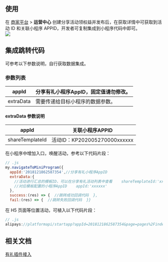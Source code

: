 
## 使用
在 [商家平台](https://b.alipay.com/page/self-operation-center/index) > **运营中心** 创建分享活动领权益并发布后，在获取详情中可获取到活动 ID 和关联小程序 APPID，开发者可复制集成到小程序代码中即可。<br />![](https://gw.alipayobjects.com/zos/sptworksff_prod/c25ac3f8-9dc2-44f4-bb7b-219fb73533e3.png#align=left&display=inline&height=387&margin=%5Bobject%20Object%5D&originHeight=387&originWidth=908&status=done&style=none&width=908)

## 集成跳转代码
可参考以下参数说明，自行获取数据集成。

### 参数列表
| appId | 分享有礼小程序AppID，固定值请勿修改。 |
| --- | --- |
| extraData | 需要传递给目标小程序的数据参数。 |


#### extraData 参数说明
| **appId** | **关联小程序APPID** |
| --- | --- |
| shareTemplateId | 活动ID：KP202005270000xxxxxx |

在小程序中增加入口，唤醒活动，参考以下代码片段：
```javascript
// .js
my.navigateToMiniProgram({  
  appId:'2018121862587354',//分享有礼小程序AppID 
  extraData:{    
    //活动进行汇总的模板ID，可以在分享有礼活动列表中查看    shareTemplateId:'xxxxxx',  
    //对应模板配置的小程序AppID    appId:'xxxxxx'
  },  
  success:(res) => {  //跳转成功回调代码  }, 
  fail:(res) => {  //跳转失败回调代码  }}
```
在 H5 页面等位置活动，可植入以下代码片段：
```javascript
// .js
alipays://platformapi/startapp?appId=2018121862587354&page=pages%2Findex%2Findex&query=appId%3DXXXXXXXXXXXXXXXX//活动模板中对应的小程序ID%26shareTemplateId%3DV2XXXXXXXXXXXXXXXXXXXXXX//活动模板ID
```

## 相关文档
[有礼插件接入](https://opendocs.alipay.com/b/03al83)<br /> <br /> 
